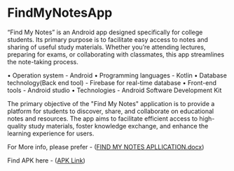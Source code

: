 ﻿# FindMyNotesApp
“Find My Notes” is an Android app designed specifically for college students. Its primary purpose is to facilitate easy access to notes and sharing of useful study materials. Whether you’re attending lectures, preparing for exams, or collaborating with classmates, this app streamlines the note-taking process.

•	Operation system - Android
•	Programming languages - Kotlin
•	Database technology(Back end tool) - Firebase for real-time database
•	Front-end tools -	Android studio
•	Technologies - Android Software Development Kit


The primary objective of the "Find My Notes" application is to provide a platform for students to discover, share, and collaborate on educational notes and resources. The app aims to facilitate efficient access to high-quality study materials, foster knowledge exchange, and enhance the learning experience for users.

For More info, please prefer - ([FIND MY NOTES APLLICATION.docx](https://github.com/ksaverdekar3009/find_my_notes/blob/main/FIND%20MY%20NOTES%20APLLICATION.docx))

Find APK here - ([APK Link](https://github.com/ksaverdekar3009/find_my_notes/blob/main/app/debug/app-debug.apk))
